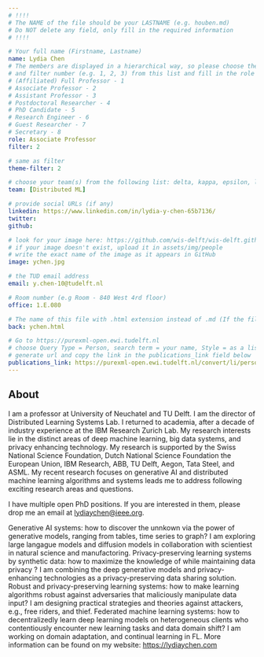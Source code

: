 ```yaml
---
# !!!!
# The NAME of the file should be your LASTNAME (e.g. houben.md)
# Do NOT delete any field, only fill in the required information
# !!!! 

# Your full name (Firstname, Lastname)
name: Lydia Chen
# The members are displayed in a hierarchical way, so please choose the role (e.g. Full Professor, Assistant Professor etc) 
# and filter number (e.g. 1, 2, 3) from this list and fill in the role and filter from below:
# (Affiliated) Full Professor - 1
# Associate Professor - 2
# Assistant Professor - 3
# Postdoctoral Researcher - 4
# PhD Candidate - 5
# Research Engineer - 6 
# Guest Researcher - 7
# Secretary - 8
role: Associate Professor
filter: 2

# same as filter
theme-filter: 2

# choose your team(s) from the following list: delta, kappa, epsilon, lambda, cel
team: [Distributed ML]

# provide social URLs (if any)
linkedin: https://www.linkedin.com/in/lydia-y-chen-65b7136/
twitter: 
github: 

# look for your image here: https://github.com/wis-delft/wis-delft.github.io/tree/master/assets/img/people 
# if your image doesn't exist, upload it in assets/img/people 
# write the exact name of the image as it appears in GitHub  
image: ychen.jpg

# the TUD email address
email: y.chen-10@tudelft.nl

# Room number (e.g Room - 840 West 4rd floor)
office: 1.E.080

# The name of this file with .html extension instead of .md (If the filename is ionescu.md, the "back" field will be ionescu.html)
back: ychen.html

# Go to https://purexml-open.ewi.tudelft.nl 
# choose Query Type = Person, search term = your name, Style = as a list
# generate url and copy the link in the publications_link field below
publications_link: https://purexml-open.ewi.tudelft.nl/convert/li/persons/d1bce027-b9b8-4918-a4ec-4e7ef9d3c74a
---
```


## About

I am a professor at University of Neuchatel and TU Delft. I am the director of Distributed Learning Systems Lab. I returned to academia, after a decade of industry experience at the IBM Research Zurich Lab. My research interests lie in the distinct areas of deep machine learning, big data systems, and privacy enhancing technology. My research is supported by the Swiss National Science Foundation, Dutch National Science Foundation the European Union, IBM Research, ABB, TU Delft, Aegon, Tata Steel, and ASML. My recent research focuses on generative AI and distributed machine learning algorithms and systems leads me to address following exciting research areas and questions. 

I have multiple open PhD positions. If you are interested in them, please drop me an email at lydiaychen@ieee.org. 

Generative AI systems: how to discover the unnkown via the power of generative models, ranging from tables, time series to graph? I am exploring large langague models and diffusion models in collaboration with scientiest in natural science and manufactoring.
Privacy-preserving learning systems by synthetic data: how to maximize the knowledge of while maintaining data privacy ? I am combining the deep generative models and privacy-enhancing technologies as a privacy-preserving data sharing solution.
Robust and privacy-preserving learning systems: how to make learning algorithms robust against adversaries that maliciously manipulate data input? I am designing practical strategies and theories against attackers, e.g., free riders, and thief.
Federated machine learning systems: how to decentralizedly learn deep learning models on heterogeneous clients who contentiously encounter new learning tasks and data domain shift? I am working on domain adaptation, and continual learning in FL. More information can be found on my website: https://lydiaychen.com 
